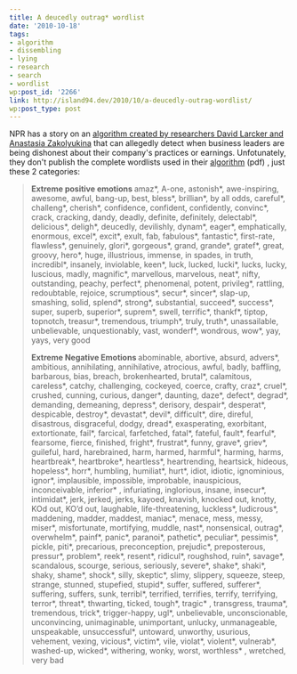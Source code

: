 ```yaml
---
title: A deucedly outrag* wordlist
date: '2010-10-18'
tags:
- algorithm
- dissembling
- lying
- research
- search
- wordlist
wp:post_id: '2266'
link: http://island94.dev/2010/10/a-deucedly-outrag-wordlist/
wp:post_type: post
---
```


NPR has a story on an <a href="http://www.npr.org/templates/story/story.php?storyId=130544236">algorithm created by researchers David Larcker and Anastasia Zakolyukina</a> that can allegedly detect when business leaders are being dishonest about their company's practices or earnings. Unfotunately, they don't publish the complete wordlists used in their <a href="http://www.gsb.stanford.edu/news/pdf/larckerzakolyukia.pdf">algorithm</a> (pdf) , just these 2 categories:
<blockquote><strong>Extreme positive emotions
</strong> amaz*, A-one, astonish*, awe-inspiring, awesome, awful, bang-up, best, bless*, brillian*, by all odds, careful*, challeng*, cherish*, confidence, confident, confidently, convinc*, crack, cracking, dandy, deadly, definite, definitely, delectabl*, delicious*, deligh*, deucedly, devilishly, dynam*, eager*, emphatically, enormous, excel*, excit*, exult, fab, fabulous*, fantastic*, first-rate, flawless*, genuinely, glori*, gorgeous*, grand, grande*, gratef*, great, groovy, hero*, huge, illustrious, immense, in spades, in truth, incredibl*, insanely, inviolable, keen*, luck, lucked, lucki*, lucks, lucky, luscious, madly, magnific*, marvellous, marvelous, neat*, nifty, outstanding, peachy, perfect*, phenomenal, potent, privileg*, rattling, redoubtable, rejoice, scrumptious*, secur*, sincer*, slap-up, smashing, solid, splend*, strong*, substantial, succeed*, success*, super, superb, superior*, suprem*, swell, terrific*, thankf*, tiptop, topnotch, treasur*, tremendous, triumph*, truly, truth*, unassailable, unbelievable, unquestionably, vast, wonderf*, wondrous, wow*, yay, yays, very good

<strong>Extreme Negative Emotions
</strong> abominable, abortive, absurd, advers*, ambitious, annihilating, annihilative, atrocious, awful, badly, baffling, barbarous, bias, breach, brokenhearted, brutal*, calamitous, careless*, catchy, challenging, cockeyed, coerce, crafty, craz*, cruel*, crushed, cunning, curious, danger*, daunting, daze*, defect*, degrad*, demanding, demeaning, depress*, derisory, despair*, desperat*, despicable, destroy*, devastat*, devil*, difficult*, dire, direful, disastrous, disgraceful, dodgy, dread*, exasperating, exorbitant, extortionate, fail*, farcical, farfetched, fatal*, fateful, fault*, fearful*, fearsome, fierce, finished, fright*, frustrat*, funny, grave*, griev*, guileful, hard, harebrained, harm, harmed, harmful*, harming, harms, heartbreak*, heartbroke*, heartless*, heartrending, heartsick, hideous, hopeless*, horr*, humbling, humiliat*, hurt*, idiot, idiotic, ignominious, ignor*, implausible, impossible, improbable, inauspicious, inconceivable, inferior* , infuriating, inglorious, insane, insecur*, intimidat*, jerk, jerked, jerks, kayoed, knavish, knocked out, knotty, KOd out, KO’d out, laughable, life-threatening, luckless*, ludicrous*, maddening, madder, maddest, maniac*, menace, mess, messy, miser*, misfortunate, mortifying, muddle, nast*, nonsensical, outrag*, overwhelm*, painf*, panic*, paranoi*, pathetic*, peculiar*, pessimis*, pickle, piti*, precarious, preconception, prejudic*, preposterous, pressur*, problem*, reek*, resent*, ridicul*, roughshod, ruin*, savage*, scandalous, scourge, serious, seriously, severe*, shake*, shaki*, shaky, shame*, shock*, silly, skeptic*, slimy, slippery, squeeze, steep, strange, stunned, stupefied, stupid*, suffer, suffered, sufferer*, suffering, suffers, sunk, terribl*, terrified, terrifies, terrify, terrifying, terror*, threat*, thwarting, ticked, tough*, tragic* , transgress, trauma*, tremendous, trick*, trigger-happy, ugl*, unbelievable, unconscionable, unconvincing, unimaginable, unimportant, unlucky, unmanageable, unspeakable, unsuccessful*, untoward, unworthy, usurious, vehement, vexing, vicious*, victim*, vile, violat*, violent*, vulnerab*, washed-up, wicked*, withering, wonky, worst, worthless* , wretched, very bad</blockquote>
